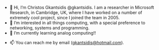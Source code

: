 - 👋 Hi, I’m Christos Gkantsidis @gkantsidis. I am a researcher in Microsoft Research, in Cambridge, UK,
   where I have worked on a number of extremely cool project, since I joined the team in 2005.
- 👀 I’m interested in all things computing, with a special preference to networking, systems and programming.
- 🌱 I’m currently learning analog computing!!
<!-- - 💞️ I’m looking to ... -->
- 📫 You can reach me by email (gkantsidis@hotmail.com).

<!---
gkantsidis/gkantsidis is a ✨ special ✨ repository because its `README.md` (this file) appears on your GitHub profile.
You can click the Preview link to take a look at your changes.
--->
